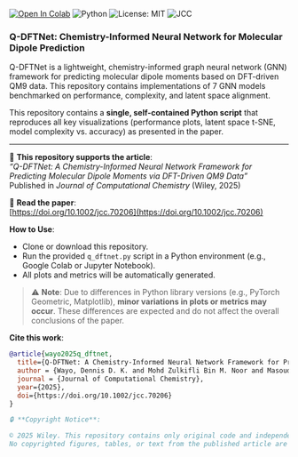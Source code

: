 [![Open In Colab](https://colab.research.google.com/assets/colab-badge.svg)](https://colab.research.google.com/github/DennisWayo/Q-DFTNet/blob/main/q_dftnet.py)
![Python](https://img.shields.io/badge/python-3.8+-blue.svg)
![License: MIT](https://img.shields.io/badge/License-MIT-yellow.svg)
![JCC](https://img.shields.io/badge/Journal%20of%20Computational%20Chemistry-2025-blue)

### Q-DFTNet: Chemistry-Informed Neural Network for Molecular Dipole Prediction

Q-DFTNet is a lightweight, chemistry-informed graph neural network (GNN) framework for predicting molecular dipole moments based on DFT-driven QM9 data. This repository contains implementations of 7 GNN models benchmarked on performance, complexity, and latent space alignment. 

This repository contains a **single, self-contained Python script** that reproduces all key visualizations (performance plots, latent space t-SNE, model complexity vs. accuracy) as presented in the paper.

---

📄 **This repository supports the article**:  
*“Q-DFTNet: A Chemistry-Informed Neural Network Framework for Predicting Molecular Dipole Moments via DFT-Driven QM9 Data”*  
Published in *Journal of Computational Chemistry* (Wiley, 2025)

📘 **Read the paper**:  
[https://doi.org/10.1002/jcc.70206](https://doi.org/10.1002/jcc.70206)



**How to Use**:
- Clone or download this repository.
- Run the provided `q_dftnet.py` script in a Python environment (e.g., Google Colab or Jupyter Notebook).
- All plots and metrics will be automatically generated.

> ⚠️ **Note**: Due to differences in Python library versions (e.g., PyTorch Geometric, Matplotlib), **minor variations in plots or metrics may occur**. These differences are expected and do not affect the overall conclusions of the paper.


**Cite this work**:
```bibtex
@article{wayo2025q_dftnet,
  title={Q-DFTNet: A Chemistry-Informed Neural Network Framework for Predicting Molecular Dipole Moments via DFT-Driven QM9 Data},
  author = {Wayo, Dennis D. K. and Mohd Zulkifli Bin M. Noor and Masoud Darvish Ganj and Camila Martins Saporetti and Leonardo Goliatt},
  journal = {Journal of Computational Chemistry},
  year={2025},
  doi={https://doi.org/10.1002/jcc.70206}
}

🔒 **Copyright Notice**:

© 2025 Wiley. This repository contains only original code and independently generated visualizations for reproducibility.
No copyrighted figures, tables, or text from the published article are included.
